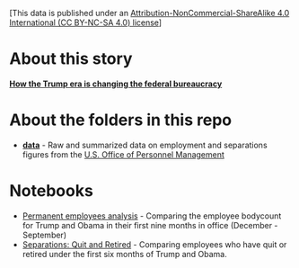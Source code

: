 [This data is published under an [Attribution-NonCommercial-ShareAlike 4.0 International (CC BY-NC-SA 4.0) license](https://creativecommons.org/licenses/by-nc-sa/4.0/)]

# About this story

**[How the Trump era is changing the federal bureaucracy](https://www.washingtonpost.com/politics/how-the-trump-era-is-changing-the-federal-bureaucracy/2017/12/30/8d5149c6-daa7-11e7-b859-fb0995360725_story.html)**

# About the folders in this repo

* **[data](data)** - Raw and summarized data on employment and separations figures from the [U.S. Office of Personnel Management](https://www.fedscope.opm.gov/)

# Notebooks

* [Permanent employees analysis](http://wpinvestigative.github.io/federal_employees_trump_2017/employment.html) - Comparing the employee bodycount for Trump and Obama in their first nine months in office (December - September)
* [Separations: Quit and Retired](http://wpinvestigative.github.io/federal_employees_2017/separations.html) - Comparing employees who have quit or retired under the first six months of Trump and Obama.